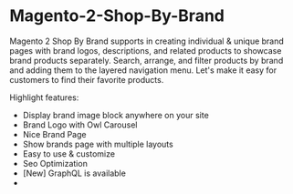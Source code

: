 # Magento-2-Shop-By-Brand
Magento 2 Shop By Brand supports in creating individual &amp; unique brand pages with brand logos, descriptions, and related products to showcase brand products separately. Search, arrange, and filter products by brand and adding them to the layered navigation menu. Let's make it easy for customers to find their favorite products.

Highlight features:
- Display brand image block anywhere on your site
- Brand Logo with Owl Carousel
- Nice Brand Page
- Show brands page with multiple layouts
- Easy to use & customize
- Seo Optimization
- [New] GraphQL is available
-
